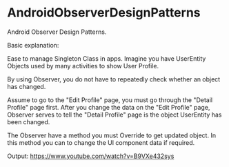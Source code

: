 # AndroidObserverDesignPatterns
Android Observer Design Patterns.

Basic explanation:

Ease to manage Singleton Class in apps.
Imagine you have UserEntity Objects used by many activities to show User Profile.

By using Observer, you do not have to repeatedly check whether an object has changed.

Assume to go to the "Edit Profile" page, you must go through the "Detail Profile" page first.
After you change the data on the "Edit Profile" page, Observer serves to tell the "Detail Profile" page is the object UserEntity has been changed.

The Observer have a method you must Override to get updated object.
In this method you can to change the UI component data if required.


Output: https://www.youtube.com/watch?v=B9VXe432sys
